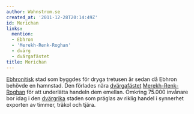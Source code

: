 ```yaml
---
author: Wahnstrom.se
created_at: '2011-12-28T20:14:49Z'
id: Merichan
links:
  mention:
  - Ebhron
  - 'Merekh-Renk-Roghan'
  - dvärg
  - dvärgafästet
title: Merichan
---
```


[Ebhronitisk] stad som byggdes för dryga tretusen år sedan då Ebhron behövde en hamnstad. Den
förlades nära [dvärgafästet][] [Merekh-Renk-Roghan] för att underlätta handeln dem emellan. Omkring
75.000 invånare bor idag i den [dvärgrika] staden som präglas av riklig handel i synnerhet exporten
av timmer, träkol och tjära.

  [Ebhronitisk]: Ebhron
  [dvärgafästet]: dvärgafästet
  [Merekh-Renk-Roghan]: Merekh-Renk-Roghan
  [dvärgrika]: dvärg